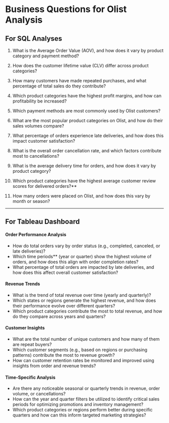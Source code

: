 # Business Questions for Olist Analysis

## For SQL Analyses


1. What is the Average Order Value (AOV), and how does it vary by product category and payment method?

2. How does the customer lifetime value (CLV) differ across product categories?

3. How many customers have made repeated purchases, and what percentage of total sales do they contribute?

4. Which product categories have the highest profit margins, and how can profitability be increased?

5. Which payment methods are most commonly used by Olist customers?

6. What are the most popular product categories on Olist, and how do their sales volumes compare?

7. What percentage of orders experience late deliveries, and how does this impact customer satisfaction?

8. What is the overall order cancellation rate, and which factors contribute most to cancellations?

9. What is the average delivery time for orders, and how does it vary by product category?

10. Which product categories have the highest average customer review scores for delivered orders?**

11. How many orders were placed on Olist, and how does this vary by month or season?

---
## For Tableau Dashboard

#### Order Performance Analysis
- How do total orders vary by order status (e.g., completed, canceled, or late deliveries)?
- Which time periods** (year or quarter) show the highest volume of orders, and how does this align with order completion rates?
- What percentage of total orders are impacted by late deliveries, and how does this affect overall customer satisfaction?

#### Revenue Trends
- What is the trend of total revenue over time (yearly and quarterly)?
- Which states or regions generate the highest revenue, and how does their performance evolve over different quarters?
- Which product categories contribute the most to total revenue, and how do they compare across years and quarters?

#### Customer Insights
- What are the total number of unique customers and how many of them are repeat buyers?
- Which customer segments (e.g., based on regions or purchasing patterns) contribute the most to revenue growth?
- How can customer retention rates be monitored and improved using insights from order and revenue trends?

#### Time-Specific Analysis
- Are there any noticeable seasonal or quarterly trends in revenue, order volume, or cancellations?
- How can the year and quarter filters be utilized to identify critical sales periods for optimizing promotions and inventory management?
- Which product categories or regions perform better during specific quarters and how can this inform targeted marketing strategies?
